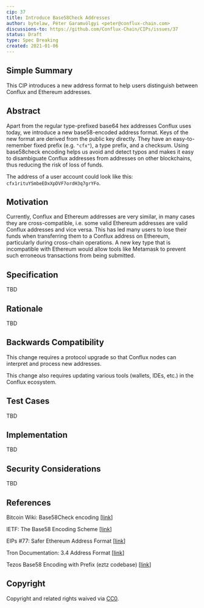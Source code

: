 ```yaml
---
cip: 37
title: Introduce Base58Check Addresses
author: bytelaw, Péter Garamvölgyi <peter@conflux-chain.com>
discussions-to: https://github.com/Conflux-Chain/CIPs/issues/37
status: Draft
type: Spec Breaking
created: 2021-01-06
---
```


<!--You can leave these HTML comments in your merged CIP and delete the visible duplicate text guides, they will not appear and may be helpful to refer to if you edit it again. This is the suggested template for new CIPs. Note that a CIP number will be assigned by an editor. When opening a pull request to submit your CIP, please use an abbreviated title in the filename, `CIP-draft_title_abbrev.md`. The title should be 44 characters or less.-->

## Simple Summary

This CIP introduces a new address format to help users distinguish between Conflux and Ethereum addresses.

## Abstract

Apart from the regular type-prefixed base64 hex addresses Conflux uses today, we introduce a new base58-encoded address format. Keys of the new format are derived from the public key directly. They have an easy-to-remember fixed prefix (e.g. `"cfx"`), a type prefix, and a checksum. Using base58check encoding helps us avoid and detect typos and makes it easy to disambiguate Conflux addresses from addresses on other blockchains, thus reducing the risk of loss of funds.

The address of a user account could look like this: `cfx1rituYSmbeEDxXpDVF7ordH3q7grYFo`.

## Motivation

Currently, Conflux and Ethereum addresses are very similar, in many cases they are cross-compatible, i.e. some valid Ethereum addresses are valid Conflux addresses and vice versa. This has led many users to lose their funds when transferring them to a Conflux address on Ethereum, particularly during cross-chain operations. A new key type that is incompatible with Ethereum would allow tools like Metamask to prevent such erroneous transactions from being submitted.

## Specification

TBD

## Rationale

TBD

## Backwards Compatibility

This change requires a protocol upgrade so that Conflux nodes can interpret and process new addresses.

This change also requires updating various tools (wallets, IDEs, etc.) in the Conflux ecosystem.

## Test Cases

TBD

## Implementation

TBD

## Security Considerations

TBD

## References

Bitcoin Wiki: Base58Check encoding \[[link](https://en.bitcoin.it/wiki/Base58Check_encoding)\]

IETF: The Base58 Encoding Scheme \[[link](https://tools.ietf.org/id/draft-msporny-base58-01.html)\]

EIPs #77: Safer Ethereum Address Format \[[link](https://github.com/ethereum/eips/issues/77)\]

Tron Documentation: 3.4 Address Format \[[link](https://developers.tron.network/docs/account#address-format)\]

Tezos Base58 Encoding with Prefix (eztz codebase) \[[link](https://github.com/TezTech/eztz/blob/master/src/main.js#L15)\]

## Copyright

Copyright and related rights waived via [CC0](https://creativecommons.org/publicdomain/zero/1.0/).

